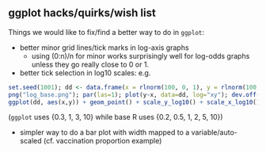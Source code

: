 ## ggplot hacks/quirks/wish list

Things we would like to fix/find a better way to do in `ggplot`:

- better minor grid lines/tick marks in log-axis graphs
	* using (0:n)/n for minor works surprisingly well for log-odds graphs unless they go really close to 0 or 1.
- better tick selection in log10 scales: e.g.
```r
set.seed(1001); dd <- data.frame(x = rlnorm(100, 0, 1), y = rlnorm(100,0,1))
png("log_base.png"); par(las=1); plot(y~x, data=dd, log="xy"); dev.off()
ggplot(dd, aes(x,y)) + geom_point() + scale_y_log10() + scale_x_log10(); ggsave("log_gg.png")
```
(`ggplot` uses {0.3, 1, 3, 10} while base R uses {0.2, 0.5, 1, 2, 5, 10})
- simpler way to do a bar plot with width mapped to a variable/auto-scaled (cf. vaccination proportion example)

